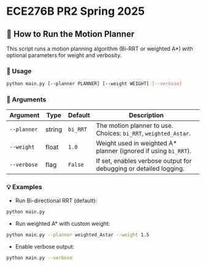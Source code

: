 # ECE276B PR2 Spring 2025

## 🚀 How to Run the Motion Planner

This script runs a motion planning algorithm (Bi-RRT or weighted A*) with optional parameters for weight and verbosity.

### 📄 Usage

```bash
python main.py [--planner PLANNER] [--weight WEIGHT] [--verbose]
```

### 🧾 Arguments

| Argument     | Type   | Default     | Description                                                                 |
|--------------|--------|-------------|-----------------------------------------------------------------------------|
| `--planner`  | string | `bi_RRT`    | The motion planner to use. Choices: `bi_RRT`, `weighted_Astar`.            |
| `--weight`   | float  | `1.0`       | Weight used in weighted A* planner (ignored if using `bi_RRT`).            |
| `--verbose`  | flag   | `False`     | If set, enables verbose output for debugging or detailed logging.          |

### 💡 Examples

- Run Bi-directional RRT (default):

```bash
python main.py
```

- Run weighted A* with custom weight:

```bash
python main.py --planner weighted_Astar --weight 1.5
```

- Enable verbose output:

```bash
python main.py --verbose
```






